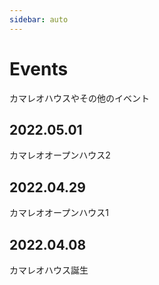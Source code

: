 ```yaml
---
sidebar: auto
---
```


# Events

カマレオハウスやその他のイベント

## 2022.05.01

カマレオオープンハウス2

## 2022.04.29

カマレオオープンハウス1

## 2022.04.08

カマレオハウス誕生

<Album />